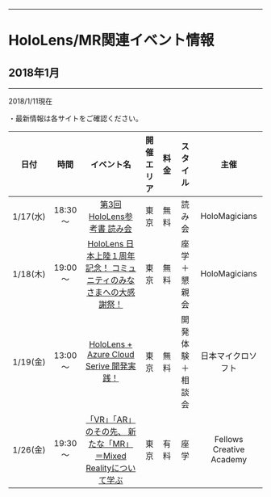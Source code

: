 ***
# HoloLens/MR関連イベント情報
## 2018年1月
***
2018/1/11現在

・最新情報は各サイトをご確認ください。

|   日付   	|   時間  	|                            イベント名                             	| 開催エリア 	| 料金 	|     スタイル     	|              主催              	|
|:--------:	|:-------:	|:-------------------------------------------------------------------:	|:----------:	|:----:	|:----------------:	|:------------------------------:	|
| 1/17(水) 	| 18:30～ 	| [第3回 HoloLens参考書 読み会](https://hololens.connpass.com/event/73199/)                                         	| 東京       	| 無料 	| 読み会           	| HoloMagicians                  	|
| 1/18(木) 	| 19:00～ 	| [HoloLens 日本上陸１周年記念！ コミュニティのみなさまへの大感謝祭！](https://hololens.connpass.com/event/74632/)  	| 東京       	| 無料 	| 座学＋懇親会     	| HoloMagicians                  	|
| 1/19(金) 	| 13:00～ 	| [HoloLens + Azure Cloud Serive 開発実践！](https://azure.connpass.com/event/76258/)                            	| 東京       	| 無料 	| 開発体験＋相談会 	| 日本マイクロソフト             	|
| 1/26(金) 	| 19:30～ 	| [「VR」「AR」のその先、 新たな「MR」＝Mixed Realityについて学ぶ](http://ptix.at/kintJi )      	| 東京       	| 有料 	| 座学             	| Fellows Creative Academy       	|

